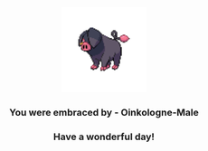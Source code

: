 <p align="center">
    <img src="https://raw.githubusercontent.com/PokeAPI/sprites/master/sprites/pokemon/916.png" width="150" height="150">
</p>
<h3 align="center">You were embraced by - <b>Oinkologne-Male</b></h3>
<h3 align="center">Have a wonderful day!</h3>

